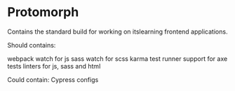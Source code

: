Protomorph
==========

Contains the standard build for working on itslearning frontend applications.

Should contains:

webpack watch for js
sass watch for scss
karma test runner
    support for axe tests
linters for js, sass and html

Could contain:
Cypress configs
